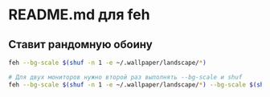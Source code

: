 # README.md для feh

## Ставит рандомную обоину

```sh
feh --bg-scale $(shuf -n 1 -e ~/.wallpaper/landscape/*)

# Для двух мониторов нужно второй раз выполнять --bg-scale и shuf
feh --bg-scale $(shuf -n 1 -e ~/.wallpaper/landscape/*) --bg-scale $(shuf -n 1 -e ~/.wallpaper/landscape/*)
```
